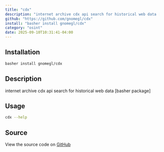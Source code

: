 ```yaml
---
title: "cdx"
description: "internet archive cdx api search for historical web data [basher package]"
github: "https://github.com/gnomegl/cdx"
install: "basher install gnomegl/cdx"
category: "osint"
date: 2025-09-10T10:31:41-04:00
---
```


## Installation

```bash
basher install gnomegl/cdx
```

## Description

internet archive cdx api search for historical web data [basher package]

## Usage

```bash
cdx --help
```

## Source

View the source code on [GitHub](https://github.com/gnomegl/cdx)
